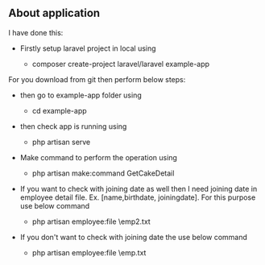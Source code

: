 ## About application

I have done this:

- Firstly setup laravel project in local using

    -   composer create-project laravel/laravel example-app

For you download from git then perform below steps:

- then go to  example-app folder using 

    -   cd example-app

- then check app is running using 

    -   php artisan serve

- Make command to perform the operation using

    -   php artisan make:command GetCakeDetail

- If you want to check with joining date as well then I need joining date in employee detail file. Ex. [name,birthdate, joiningdate]. For this purpose use below command

    -   php artisan employee:file \emp2.txt

- If you don't want to check with joining date the use below command

    -   php artisan employee:file \emp.txt
